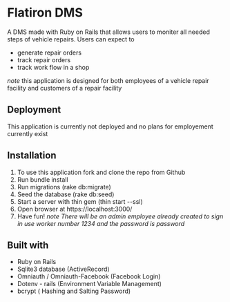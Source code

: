# Flatiron DMS

A DMS made with Ruby on Rails that allows users to moniter all needed steps of vehicle repairs.
Users can expect to 

* generate repair orders 
* track repair orders
* track work flow in a shop

*note* this application is designed for both employees of a vehicle repair facility and customers of a repair facility

## Deployment
This application is currently not deployed and no plans for employement currently exist

## Installation
1. To use this application fork and clone the repo from Github
2. Run bundle install
3. Run migrations (rake db:migrate)
4. Seed the database (rake db:seed)
5. Start a server with thin gem (thin start --ssl)
6. Open browser at https://localhost:3000/
5. Have fun!
*note There will be an admin employee already created to sign in use worker number 1234 and the password is password*

## Built with
* Ruby on Rails
* Sqlite3 database (ActiveRecord) 
* Omniauth / Omniauth-Facebook (Facebook Login)
* Dotenv - rails (Environment Variable Management)
* bcrypt ( Hashing and Salting Password)




